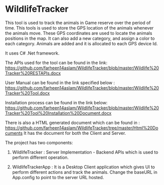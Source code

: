 # WildlifeTracker

This tool is used to track the animals in Game reserve over the period of time. This tools is used to store the GPS location of the animals whenever the animals move. These GPS coordinates are used to locate the animals positions in the map. It can also add a new category, and assign a color to each category. Animals are added and it is allocated to each GPS device Id.

It uses C# .Net framework.

The APIs used for the tool can be found in the link:
https://github.com/farheen14aslam/WildlifeTracker/blob/master/Wildlife%20Tracker%20RESTAPIs.docx

User Manual can be found in the link specified below : 
https://github.com/farheen14aslam/WildlifeTracker/blob/master/Wildlife%20Tracker%20Tool.docx

Installation process can be found in the link below:
https://github.com/farheen14aslam/WildlifeTracker/blob/master/Wildlife%20Tracker%20Tool%20Installation%20Document.docx

There is also a HTML generated document which can be found in :
https://github.com/farheen14aslam/WildlifeTracker/tree/master/Html%20Documents
It has the document for both the Client and Server.

The project has two components:

1) WildlifeTracker : Server Implementation - Backend APIs which is used to perform different operation.

2) WildlifeTrackerApp : It is a Desktop Client application which gives UI to perform different actions and track the animals.
                        Change the baseURL in App.config to point to the server URL hosted.
                        

